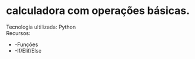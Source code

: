 # calculadora com operações básicas. 
 Tecnologia ultilizada: Python
 <br>Recursos:</p> 
 <ul>
  <li>-Funções</li>
 <li>-If/Elif/Else</li>
  </ul>
